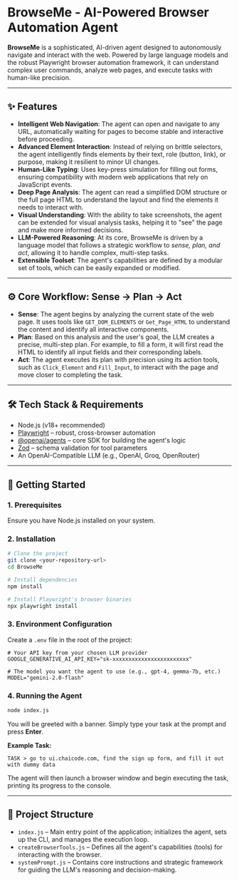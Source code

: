
# BrowseMe - AI-Powered Browser Automation Agent

**BrowseMe** is a sophisticated, AI-driven agent designed to autonomously navigate and interact with the web. Powered by large language models and the robust Playwright browser automation framework, it can understand complex user commands, analyze web pages, and execute tasks with human-like precision.

---

## ✨ Features

- **Intelligent Web Navigation**: The agent can open and navigate to any URL, automatically waiting for pages to become stable and interactive before proceeding.  
- **Advanced Element Interaction**: Instead of relying on brittle selectors, the agent intelligently finds elements by their text, role (button, link), or purpose, making it resilient to minor UI changes.  
- **Human-Like Typing**: Uses key-press simulation for filling out forms, ensuring compatibility with modern web applications that rely on JavaScript events.  
- **Deep Page Analysis**: The agent can read a simplified DOM structure or the full page HTML to understand the layout and find the elements it needs to interact with.  
- **Visual Understanding**: With the ability to take screenshots, the agent can be extended for visual analysis tasks, helping it to "see" the page and make more informed decisions.  
- **LLM-Powered Reasoning**: At its core, BrowseMe is driven by a language model that follows a strategic workflow to *sense, plan, and act*, allowing it to handle complex, multi-step tasks.  
- **Extensible Toolset**: The agent's capabilities are defined by a modular set of tools, which can be easily expanded or modified.  

---

## ⚙️ Core Workflow: Sense → Plan → Act

- **Sense**: The agent begins by analyzing the current state of the web page. It uses tools like `GET_DOM_ELEMENTS` or `Get_Page_HTML` to understand the content and identify all interactive components.  
- **Plan**: Based on this analysis and the user's goal, the LLM creates a precise, multi-step plan. For example, to fill a form, it will first read the HTML to identify all input fields and their corresponding labels.  
- **Act**: The agent executes its plan with precision using its action tools, such as `Click_Element` and `Fill_Input`, to interact with the page and move closer to completing the task.  

---

## 🛠 Tech Stack & Requirements

- Node.js (v18+ recommended)  
- [Playwright](https://playwright.dev/) – robust, cross-browser automation  
- [@openai/agents](https://www.npmjs.com/package/@openai/agents) – core SDK for building the agent's logic  
- [Zod](https://zod.dev/) – schema validation for tool parameters  
- An OpenAI-Compatible LLM (e.g., OpenAI, Groq, OpenRouter)  

---

## 🚀 Getting Started

### 1. Prerequisites
Ensure you have Node.js installed on your system.

### 2. Installation

```bash
# Clone the project
git clone <your-repository-url>
cd BrowseMe

# Install dependencies
npm install

# Install Playwright's browser binaries
npx playwright install
```

### 3. Environment Configuration

Create a `.env` file in the root of the project:

```env
# Your API key from your chosen LLM provider
GOOGLE_GENERATIVE_AI_API_KEY="sk-xxxxxxxxxxxxxxxxxxxxxxxx"

# The model you want the agent to use (e.g., gpt-4, gemma-7b, etc.)
MODEL="gemini-2.0-flash"
```

### 4. Running the Agent

```bash
node index.js
```

You will be greeted with a banner. Simply type your task at the prompt and press **Enter**.

**Example Task:**

```
TASK > go to ui.chaicode.com, find the sign up form, and fill it out with dummy data
```

The agent will then launch a browser window and begin executing the task, printing its progress to the console.

---

## 📁 Project Structure

* `index.js` – Main entry point of the application; initializes the agent, sets up the CLI, and manages the execution loop.
* `createBrowserTools.js` – Defines all the agent's capabilities (tools) for interacting with the browser.
* `systemPrompt.js` – Contains core instructions and strategic framework for guiding the LLM's reasoning and decision-making.


